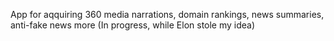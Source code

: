 App for aqquiring 360 media narrations, domain rankings, news summaries, anti-fake news more (In progress, while Elon stole my idea)
